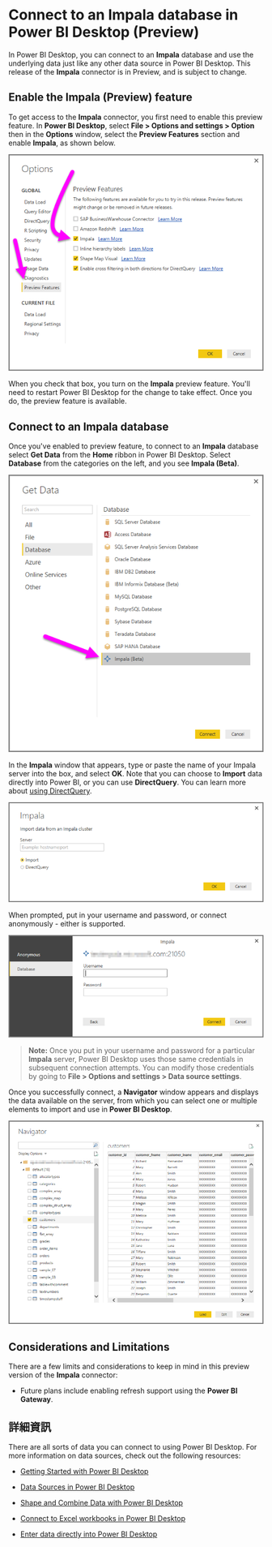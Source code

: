 <properties
   pageTitle="Connect to an Impala database in Power BI Desktop (Preview)"
   description="Easily connect to and use an Impala database in Power BI Desktop"
   services="powerbi"
   documentationCenter=""
   authors="davidiseminger"
   manager="mblythe"
   backup=""
   editor=""
   tags=""
   qualityFocus="no"
   qualityDate=""/>

<tags
   ms.service="powerbi"
   ms.devlang="NA"
   ms.topic="article"
   ms.tgt_pltfrm="NA"
   ms.workload="powerbi"
   ms.date="10/03/2016"
   ms.author="davidi"/>

# Connect to an Impala database in Power BI Desktop (Preview)

In Power BI Desktop, you can connect to an <bpt id="p1">**</bpt>Impala<ept id="p1">**</ept> database and use the underlying data just like any other data source in Power BI Desktop. This release of the <bpt id="p1">**</bpt>Impala<ept id="p1">**</ept> connector is in Preview, and is subject to change.

## Enable the Impala (Preview) feature

To get access to the <bpt id="p1">**</bpt>Impala<ept id="p1">**</ept> connector, you first need to enable this preview feature. In <bpt id="p1">**</bpt>Power BI Desktop<ept id="p1">**</ept>, select <bpt id="p2">**</bpt>File &gt; Options and settings &gt; Option<ept id="p2">**</ept> then in the <bpt id="p3">**</bpt>Options<ept id="p3">**</ept> window, select the <bpt id="p4">**</bpt>Preview Features<ept id="p4">**</ept> section and enable <bpt id="p5">**</bpt>Impala<ept id="p5">**</ept>, as shown below.

![](media/powerbi-desktop-connect-impala/connect_impala_1.png)

When you check that box, you turn on the <bpt id="p1">**</bpt>Impala<ept id="p1">**</ept> preview feature. You'll need to restart Power BI Desktop for the change to take effect. Once you do, the preview feature is available.

## Connect to an Impala database

Once you've enabled to preview feature, to connect to an <bpt id="p1">**</bpt>Impala<ept id="p1">**</ept> database select <bpt id="p2">**</bpt>Get Data<ept id="p2">**</ept> from the <bpt id="p3">**</bpt>Home<ept id="p3">**</ept> ribbon in Power BI Desktop. Select <bpt id="p1">**</bpt>Database<ept id="p1">**</ept> from the categories on the left, and you see <bpt id="p2">**</bpt>Impala (Beta)<ept id="p2">**</ept>.

![](media/powerbi-desktop-connect-impala/connect_impala_2.png)

In the <bpt id="p1">**</bpt>Impala<ept id="p1">**</ept> window that appears, type or paste the name of your Impala server into the box, and select <bpt id="p2">**</bpt>OK<ept id="p2">**</ept>. Note that you can choose to <bpt id="p1">**</bpt>Import<ept id="p1">**</ept> data directly into Power BI, or you can use <bpt id="p2">**</bpt>DirectQuery<ept id="p2">**</ept>. You can learn more about <bpt id="p1">[</bpt>using DirectQuery<ept id="p1">](powerbi-desktop-use-directquery.md)</ept>.

![](media/powerbi-desktop-connect-impala/connect_impala_3a.png)

When prompted, put in your username and password, or connect anonymously - either is supported.

![](media/powerbi-desktop-connect-impala/connect_impala_4.png)

><bpt id="p1">**</bpt>Note:<ept id="p1">**</ept> Once you put in your username and password for a particular <bpt id="p2">**</bpt>Impala<ept id="p2">**</ept> server, Power BI Desktop uses those same credentials in subsequent connection attempts. You can modify those credentials by going to <bpt id="p1">**</bpt>File &gt; Options and settings &gt; Data source settings<ept id="p1">**</ept>.

Once you successfully connect, a <bpt id="p1">**</bpt>Navigator<ept id="p1">**</ept> window appears and displays the data available on the server, from which you can select one or multiple elements to import and use in <bpt id="p2">**</bpt>Power BI Desktop<ept id="p2">**</ept>.

![](media/powerbi-desktop-connect-impala/connect_impala_5.png)

## Considerations and Limitations

There are a few limits and considerations to keep in mind in this preview version of the <bpt id="p1">**</bpt>Impala<ept id="p1">**</ept> connector:

-   Future plans include enabling refresh support using the <bpt id="p1">**</bpt>Power BI Gateway<ept id="p1">**</ept>.

## 詳細資訊

﻿There are all sorts of data you can connect to using Power BI Desktop. For more information on data sources, check out the following resources:

-   [Getting Started with Power BI Desktop](powerbi-desktop-getting-started.md)

-   [Data Sources in Power BI Desktop](powerbi-desktop-data-sources.md)

-   [Shape and Combine Data with Power BI Desktop](powerbi-desktop-shape-and-combine-data.md)

-   [Connect to Excel workbooks in Power BI Desktop](powerbi-desktop-connect-excel.md)   

-   [Enter data directly into Power BI Desktop](powerbi-desktop-enter-data-directly-into-desktop.md)   
